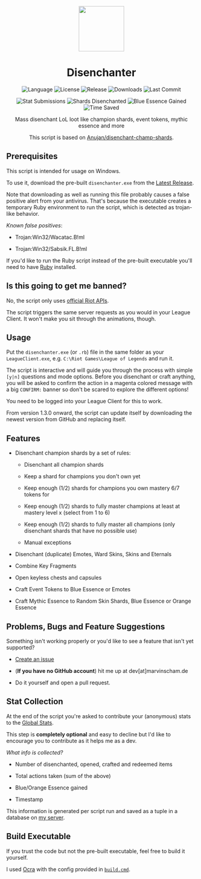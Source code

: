 <p align="center" style="margin-bottom: 0px !important;">
  <img src="https://raw.githubusercontent.com/marvinscham/disenchanter/main/BE_icon.ico" width="120" align="center">
</p>
<h1 align="center">Disenchanter</h1>
<div align="center">
  
![Language](https://img.shields.io/badge/language-Ruby-%23701516)
![License](https://img.shields.io/github/license/marvinscham/disenchanter)
![Release](https://img.shields.io/github/v/release/marvinscham/disenchanter)
![Downloads](https://img.shields.io/github/downloads/marvinscham/disenchanter/total)
![Last Commit](https://img.shields.io/github/last-commit/marvinscham/disenchanter)

![Stat Submissions](https://img.shields.io/badge/dynamic/json?color=blue&label=stat%20submissions&query=%24%5B%3A1%5D.submissions&url=https%3A%2F%2Fchecksch.de%2Fhook%2Fdisenchanter.php)
![Shards Disenchanted](https://img.shields.io/badge/dynamic/json?color=blue&label=shards%20disenchanted&query=%24%5B%3A1%5D.disenchanted_thousands&url=https%3A%2F%2Fchecksch.de%2Fhook%2Fdisenchanter.php&suffix=K)
![Blue Essence Gained](https://img.shields.io/badge/dynamic/json?color=blue&label=blue%20essence%20gained&query=%24%5B%3A1%5D.blue_essence_millions&url=https%3A%2F%2Fchecksch.de%2Fhook%2Fdisenchanter.php&suffix=M)
![Time Saved](https://img.shields.io/badge/dynamic/json?color=blue&label=time%20saved&query=%24%5B%3A1%5D.hours_saved&url=https%3A%2F%2Fchecksch.de%2Fhook%2Fdisenchanter.php&suffix=%20hours)

Mass disenchant LoL loot like champion shards, event tokens, mythic essence and more

This script is based on [Anujan/disenchant-champ-shards](https://github.com/Anujan/disenchant-champ-shards).

</div>

## Prerequisites

This script is intended for usage on Windows.

To use it, download the pre-built `disenchanter.exe` from the [Latest Release](https://github.com/marvinscham/disenchanter/releases).

Note that downloading as well as running this file probably causes a false positive alert from your antivirus. That's because the executable creates a temporary Ruby environment to run the script, which is detected as trojan-like behavior.

_Known false positives_:

- Trojan:Win32/Wacatac.B!ml

- Trojan:Win32/Sabsik.FL.B!ml

If you'd like to run the Ruby script instead of the pre-built executable you'll need to have [Ruby](https://www.ruby-lang.org/) installed.

## Is this going to get me banned?

No, the script only uses [official Riot APIs](https://developer.riotgames.com/docs/lol#league-client).

The script triggers the same server requests as you would in your League Client. It won't make you sit through the animations, though.

## Usage

Put the `disenchanter.exe` (or `.rb`) file in the same folder as your `LeagueClient.exe`, e.g. `C:\Riot Games\League of Legends` and run it.

The script is interactive and will guide you through the process with simple `[y|n]` questions and mode options. Before you disenchant or craft anything, you will be asked to confirm the action in a magenta colored message with a big `CONFIRM:` banner so don't be scared to explore the different options!

You need to be logged into your League Client for this to work.

From version 1.3.0 onward, the script can update itself by downloading the newest version from GitHub and replacing itself.

## Features

- Disenchant champion shards by a set of rules:

  - Disenchant all champion shards

  - Keep a shard for champions you don't own yet

  - Keep enough (1/2) shards for champions you own mastery 6/7 tokens for

  - Keep enough (1/2) shards to fully master champions at least at mastery level x (select from 1 to 6)

  - Keep enough (1/2) shards to fully master all champions (only disenchant shards that have no possible use)

  - Manual exceptions

- Disenchant (duplicate) Emotes, Ward Skins, Skins and Eternals

- Combine Key Fragments

- Open keyless chests and capsules

- Craft Event Tokens to Blue Essence or Emotes

- Craft Mythic Essence to Random Skin Shards, Blue Essence or Orange Essence

## Problems, Bugs and Feature Suggestions

Something isn't working properly or you'd like to see a feature that isn't yet supported?

- [Create an issue](https://github.com/marvinscham/disenchanter/issues/new/choose)
- (**If you have no GitHub account**) hit me up at dev[at]marvinscham.de

- Do it yourself and open a pull request.

## Stat Collection

At the end of the script you're asked to contribute your (anonymous) stats to the [Global Stats](https://github.com/marvinscham/disenchanter/wiki/Stats).

This step is **completely optional** and easy to decline but I'd like to encourage you to contribute as it helps me as a dev.

_What info is collected?_

- Number of disenchanted, opened, crafted and redeemed items

- Total actions taken (sum of the above)

- Blue/Orange Essence gained

- Timestamp

This information is generated per script run and saved as a tuple in a database on [my server](https://checksch.de/hook/disenchanter.php).

## Build Executable

If you trust the code but not the pre-built executable, feel free to build it yourself.

I used [Ocra](https://github.com/larsch/ocra) with the config provided in [`build.cmd`](https://github.com/marvinscham/disenchanter/blob/main/build.cmd).
